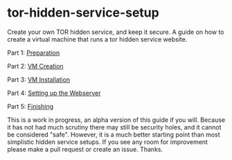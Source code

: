 tor-hidden-service-setup
========================

Create your own TOR hidden service, and keep it secure. A guide on how to create a virtual machine that runs a tor hidden service website.

Part 1: [Preparation](https://github.com/whackashoe/tor-hidden-service-setup/blob/master/preparation.md)

Part 2: [VM Creation](https://github.com/whackashoe/tor-hidden-service-setup/blob/master/vm-creation.md)

Part 3: [VM Installation](https://github.com/whackashoe/tor-hidden-service-setup/blob/master/vm-installation.md)

Part 4: [Setting up the Webserver](https://github.com/whackashoe/tor-hidden-service-setup/blob/master/setting-up-webserver.md)

Part 5: [Finishing](https://github.com/whackashoe/tor-hidden-service-setup/blob/master/finishing.md)

This is a work in progress, an alpha version of this guide if you will. Because it has not had much scrutiny there may still be security holes, and it cannot be considered "safe". However, it is a much better starting point than most simplistic hidden service setups. If you see any room for improvement please make a pull request or create an issue. Thanks. 
